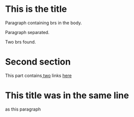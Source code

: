 # This is the title

Paragraph containing brs in the body.

Paragraph separated.

Two brs found.

# Second section

This part contains[ two](link) links [here](link2)

# This title was in the same line

as this paragraph
